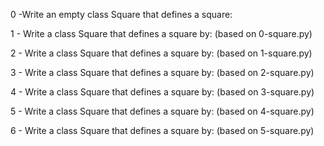 0 -Write an empty class Square that defines a square: 

1 - Write a class Square that defines a square by: (based on 0-square.py) 

2 - Write a class Square that defines a square by: (based on 1-square.py) 

3 - Write a class Square that defines a square by: (based on 2-square.py) 

4 - Write a class Square that defines a square by: (based on 3-square.py) 

5 - Write a class Square that defines a square by: (based on 4-square.py) 

6 -  Write a class Square that defines a square by: (based on 5-square.py) 
